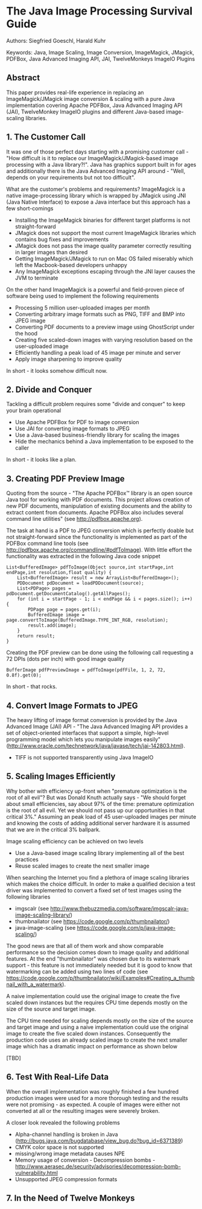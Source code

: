 # The Java Image Processing Survival Guide

Authors: Siegfried Goeschl, Harald Kuhr

Keywords: Java, Image Scaling, Image Conversion, ImageMagick, JMagick, PDFBox, Java Advanced Imaging API, JAI, TwelveMonkeys ImageIO Plugins

## Abstract

This paper provides real-life experience in replacing an ImageMagick/JMagick image conversion & scaling with a pure Java implementation covering Apache PDFBox, Java Advanced Imaging API (JAI), TwelveMonkey ImageIO plugins and different Java-based image-scaling libraries. 

## 1. The Customer Call

It was one of those perfect days starting with a promising customer call - "How difficult is it to replace our ImageMagick/JMagick-based image processing with a Java library?!". Java has graphics support built in for ages and additionally there is the Java Advanced Imaging API around - "Well, depends on your requirements but not too difficult". 

What are the customer's problems and requirements? ImageMagick is a native image-processing library which is wrapped by JMagick using JNI (Java Native Interface) to expose a Java interface but this approach has a few short-comings

* Installing the ImageMagick binaries for different target platforms is not straight-forward
* JMagick does not support the most current ImageMagick libraries which contains bug fixes and improvements
* JMagick does not pass the image quality parameter correctly resulting in larger images than desired 
* Getting ImageMagick/JMagick to run on Mac OS failed miserably which left the Macbook-based developers unhappy
* Any ImageMagick exceptions escaping through the JNI layer causes the JVM to terminate

On the other hand ImageMagick is a powerful and field-proven piece of software being used to implement the following requirements

* Processing 5 million user-uploaded images per month
* Converting arbitrary image formats such as PNG, TIFF and BMP into JPEG image
* Converting PDF documents to a preview image using GhostScript under the hood
* Creating five scaled-down images with varying resolution based on the user-uploaded image
* Efficiently handling a peak load of 45 image per minute and server
* Apply image sharpening to improve quality

In short - it looks somehow difficult now.

## 2. Divide and Conquer

Tackling a difficult problem requires some "divide and conquer" to keep your brain operational

* Use Apache PDFBox for PDF to image conversion
* Use JAI for converting image formats to JPEG
* Use a Java-based business-friendly library for scaling the images
* Hide the mechanics behind a Java implementation to be exposed to the caller

In short - it looks like a plan.

## 3. Creating PDF Preview Image

Quoting from the source - "The Apache PDFBox™ library is an open source Java tool for working with PDF documents. This project allows creation of new PDF documents, manipulation of existing documents and the ability to extract content from documents. Apache PDFBox also includes several command line utilities" (see http://pdfbox.apache.org).

The task at hand is a PDF to JPEG conversion which is perfectly doable but not straight-forward since the functionality is implemented as part of the PDFBox command line tools (see http://pdfbox.apache.org/commandline/#pdfToImage). With little effort the functionality was extracted in the following Java code snippet

```
List<BufferedImage> pdfToImage(Object source,int startPage,int endPage,int resolution,float quality) {
    List<BufferedImage> result = new ArrayList<BufferedImage>();
    PDDocument pdDocument = loadPDDocument(source);
    List<PDPage> pages = pdDocument.getDocumentCatalog().getAllPages();
    for (int i = startPage - 1; i < endPage && i < pages.size(); i++) {
        PDPage page = pages.get(i);
        BufferedImage image = page.convertToImage(BufferedImage.TYPE_INT_RGB, resolution);
        result.add(image);
    }
    return result;
}
```

Creating the PDF preview can be done using the following call requesting a 72 DPIs (dots per inch) with good image quality 

```
BufferImage pdfPreviewImage = pdfToImage(pdfFile, 1, 2, 72, 0.8f).get(0);
```

In short - that rocks.

## 4. Convert Image Formats to JPEG

The heavy lifting of image format conversion is provided by the Java Advanced Image (JAI) API - "The Java Advanced Imaging API provides a set of object-oriented interfaces that support a simple, high-level programming model which lets you manipulate images easily" (http://www.oracle.com/technetwork/java/javase/tech/jai-142803.html).

* TIFF is not supported transparently using Java ImageIO

## 5. Scaling Images Efficiently

Why bother with efficiency up-front when "premature optimization is the root of all evil"? But was Donald Knuth actually says - "We should forget about small efficiencies, say about 97% of the time: premature optimization is the root of all evil. Yet we should not pass up our opportunities in that critical 3%." Assuming an peak load of 45 user-uploaded images per minute and knowing the costs of adding additional server hardware it is assumed that we are in the critical 3% ballpark.

Image scaling efficiency can be achieved on two levels

* Use a Java-based image scaling library implementing all of the best practices
* Reuse scaled images to create the next smaller image

When searching the Internet you find a plethora of image scaling libraries which makes the choice difficult. In order to make a qualified decision a test driver was implemented to convert a fixed set of test images using the following libraries

* imgscalr (see http://www.thebuzzmedia.com/software/imgscalr-java-image-scaling-library/)
* thumbnailator (see https://code.google.com/p/thumbnailator/) 
* java-image-scaling (see https://code.google.com/p/java-image-scaling/)

The good news are that all of them work and show comparable performance so the decision comes down to image quality and additional features. At the end "thumbnailator" was chosen due to its watermark support - this feature is not immediately needed but it is good to know that watermarking can be added using two lines of code (see https://code.google.com/p/thumbnailator/wiki/Examples#Creating_a_thumbnail_with_a_watermark).

A naive implementation could use the original image to create the five scaled down instances but the requires CPU time depends mostly on the size of the source and target image.

The CPU time needed for scaling depends mostly on the size of the source and target image and using a naive implementation could use the original image to create the five scaled down instances. Consequently the production code uses an already scaled image to create the next smaller image which has a dramatic impact on performance as shown below

[TBD]

## 6. Test With Real-Life Data

When the overall implementation was roughly finished a few hundred production images were used for a more thorough testing and the results were not promising - as expected. A couple of images were either not converted at all or the resulting images were severely broken.

A closer look revealed the following problems

* Alpha-channel handling is broken in Java (http://bugs.java.com/bugdatabase/view_bug.do?bug_id=6371389)
* CMYK color space is not supported
* missing/wrong image metadata causes NPE
* Memory usage of conversion - Decompression bombs - http://www.aerasec.de/security/advisories/decompression-bomb-vulnerability.html
* Unsupported JPEG compression formats

## 7. In the Need of Twelve Monkeys





